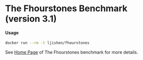 # The Fhourstones Benchmark (version 3.1)#### Usage```bashdocker run --rm -t ljishen/fhourstones```See [Home Page](https://tromp.github.io/c4/fhour.html) of The Fhourstones benchmark for more details.